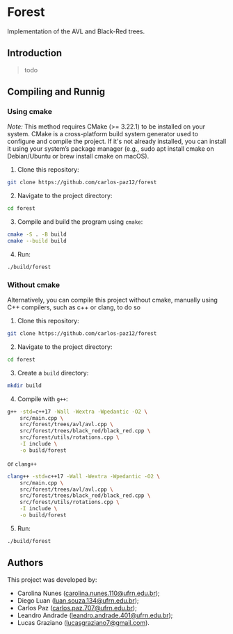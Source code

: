 # Forest
Implementation of the AVL and Black-Red trees.

## Introduction
> todo

## Compiling and Runnig
### Using cmake
*Note:* This method requires CMake (>= 3.22.1) to be installed on your system. CMake is a cross-platform build system generator used to configure and compile the project. If it's not already installed, you can install it using your system’s package manager (e.g., sudo apt install cmake on Debian/Ubuntu or brew install cmake on macOS).

1. Clone this repository:

```bash
git clone https://github.com/carlos-paz12/forest
```

2. Navigate to the project directory:

```bash
cd forest
```

3. Compile and build the program using `cmake`:

```bash
cmake -S . -B build
cmake --build build
```

4. Run:

```bash
./build/forest
```

### Without cmake

Alternatively, you can compile this project without cmake, manually using C++ compilers, such as c++ or clang, to do so

1. Clone this repository:

```bash
git clone https://github.com/carlos-paz12/forest
```

2. Navigate to the project directory:

```bash
cd forest
```

3. Create a `build` directory:

```bash
mkdir build
```

4. Compile with `g++`:

```bash
g++ -std=c++17 -Wall -Wextra -Wpedantic -O2 \
    src/main.cpp \
    src/forest/trees/avl/avl.cpp \
    src/forest/trees/black_red/black_red.cpp \
    src/forest/utils/rotations.cpp \
    -I include \
    -o build/forest
```

or `clang++`

```bash
clang++ -std=c++17 -Wall -Wextra -Wpedantic -O2 \
    src/main.cpp \
    src/forest/trees/avl/avl.cpp \
    src/forest/trees/black_red/black_red.cpp \
    src/forest/utils/rotations.cpp \
    -I include \
    -o build/forest
```

5. Run:

```bash
./build/forest
```

## Authors
This project was developed by:
- Carolina Nunes (<carolina.nunes.110@ufrn.edu.br>);
- Diego Luan (<luan.souza.134@ufrn.edu.br>);
- Carlos Paz (<carlos.paz.707@ufrn.edu.br>);
- Leandro Andrade (<leandro.andrade.401@ufrn.edu.br>);
- Lucas Graziano (lucasgraziano7@gmail.com).
